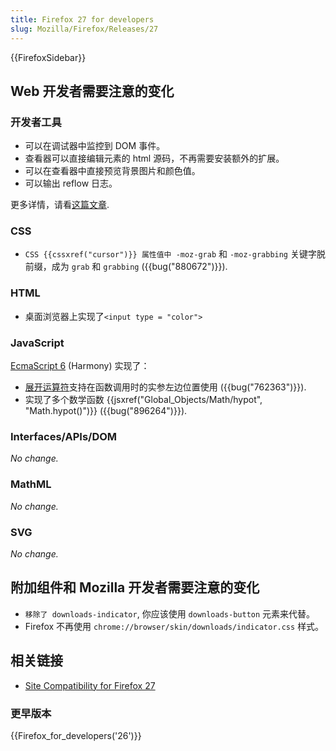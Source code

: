 ```yaml
---
title: Firefox 27 for developers
slug: Mozilla/Firefox/Releases/27
---
```

{{FirefoxSidebar}}

## Web 开发者需要注意的变化

### 开发者工具

- 可以在调试器中监控到 DOM 事件。
- 查看器可以直接编辑元素的 html 源码，不再需要安装额外的扩展。
- 可以在查看器中直接预览背景图片和颜色值。
- 可以输出 reflow 日志。

更多详情，请看[这篇文章](https://hacks.mozilla.org/2013/11/firefox-developer-tools-episode-27-edit-as-html-codemirror-more/).

### CSS

- `CSS {{cssxref("cursor")}} 属性值中 -moz-grab` 和 `-moz-grabbing` 关键字脱前缀，成为 `grab` 和 `grabbing` ({{bug("880672")}}).

### HTML

- 桌面浏览器上实现了`<input type = "color">`

### JavaScript

[EcmaScript 6](/zh-CN/docs/Web/JavaScript/ECMAScript_6_support_in_Mozilla) (Harmony) 实现了：

- [展开运算符](http://wiki.ecmascript.org/doku.php?id=harmony:spread)支持在函数调用时的实参左边位置使用 ({{bug("762363")}}).
- 实现了多个数学函数 {{jsxref("Global_Objects/Math/hypot", "Math.hypot()")}} ({{bug("896264")}}).

### Interfaces/APIs/DOM

_No change._

### MathML

_No change._

### SVG

_No change._

## 附加组件和 Mozilla 开发者需要注意的变化

- `移除了 downloads-indicator`, 你应该使用 `downloads-button` 元素来代替。
- Firefox 不再使用 `chrome://browser/skin/downloads/indicator.css` 样式。

## 相关链接

- [Site Compatibility for Firefox 27](/zh-CN/docs/Mozilla/Firefox/Releases/27/Site_Compatibility)

### 更早版本

{{Firefox_for_developers('26')}}
